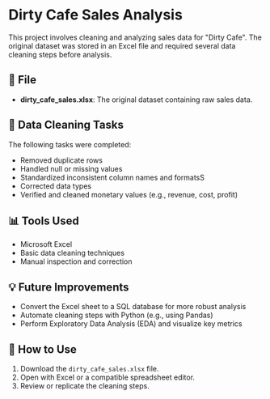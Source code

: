 # Dirty Cafe Sales Analysis

This project involves cleaning and analyzing sales data for "Dirty Cafe". The original dataset was stored in an Excel file and required several data cleaning steps before analysis.

## 📂 File

- **dirty_cafe_sales.xlsx**: The original dataset containing raw sales data.

## 🔧 Data Cleaning Tasks

The following tasks were completed:

- Removed duplicate rows
- Handled null or missing values
- Standardized inconsistent column names and formatsS
- Corrected data types
- Verified and cleaned monetary values (e.g., revenue, cost, profit)

## 📊 Tools Used

- Microsoft Excel
- Basic data cleaning techniques
- Manual inspection and correction

## 💡 Future Improvements

- Convert the Excel sheet to a SQL database for more robust analysis
- Automate cleaning steps with Python (e.g., using Pandas)
- Perform Exploratory Data Analysis (EDA) and visualize key metrics

## 📁 How to Use

1. Download the `dirty_cafe_sales.xlsx` file.
2. Open with Excel or a compatible spreadsheet editor.
3. Review or replicate the cleaning steps.

